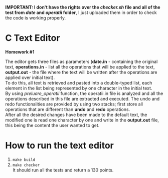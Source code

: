 <b>IMPORTANT: I don't have the rights over the <i>checker.sh</i> file and all of the test from <i>date</i> and <i>operatii</i> folder</b>, I just uploaded them in order to check the code is working properly.

# C Text Editor
<b>Homework #1</b><br>

The editor gets three files as parameters (<b>date.in</b> - containing the original text, <b>operations.in</b> - list all the operations that will be applied to the text, <b>output.out</b> - the file where the text will be written after the operations are applied over initial text).
<br>
To do this, all text is retrieved and pasted into a double-typed list, each element in the list being represented by one character in the initial text.
<br>
By using <i>preluare_operatii</i> function, the operatii.in file is analyzed and all the operations described in this file are extracted and executed. The undo and redo functionalities are provided by using two stacks; first store all operations that are different than <b>undo</b> and <b>redo</b> operations.
<br>
After all the desired changes have been made to the default text, the modified one is read one character by one and write in the <b>output.out</b> file, this being the content the user wanted to get.

# How to run the text editor
1. <code>make build</code>
2. <code>make checker</code>
<br>It should run all the tests and return a 130 points.
